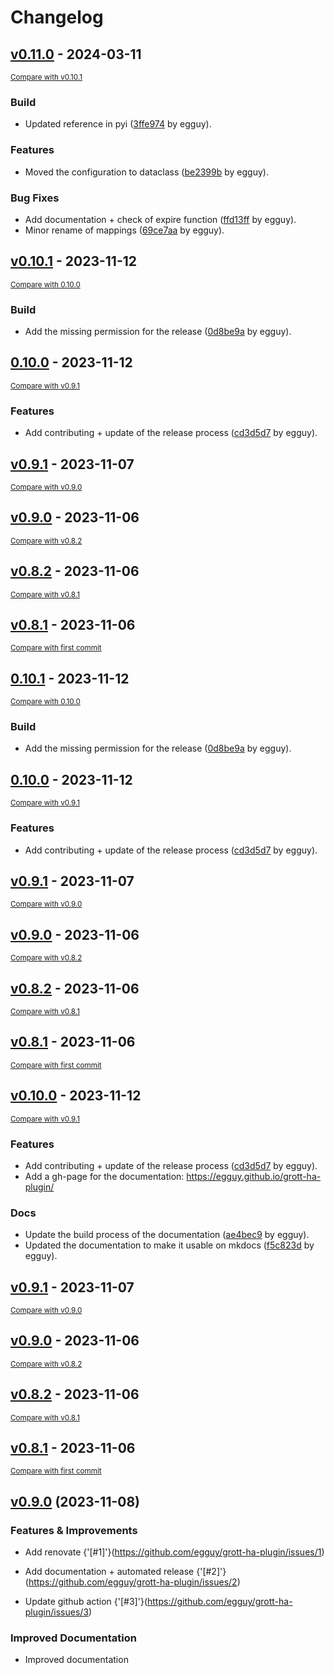 # Changelog

<!-- insertion marker -->
## [v0.11.0](https://github.com/egguy/grott-ha-plugin/releases/tag/v0.11.0) - 2024-03-11

<small>[Compare with v0.10.1](https://github.com/egguy/grott-ha-plugin/compare/v0.10.1...v0.11.0)</small>

### Build

- Updated reference in pyi ([3ffe974](https://github.com/egguy/grott-ha-plugin/commit/3ffe974313d5737ec7dbbad6c8d936014fbf3557) by egguy).

### Features

- Moved the configuration to dataclass ([be2399b](https://github.com/egguy/grott-ha-plugin/commit/be2399b9f1b7ac28b11be8c7c71edfa88092d6f1) by egguy).

### Bug Fixes

- Add documentation + check of expire function ([ffd13ff](https://github.com/egguy/grott-ha-plugin/commit/ffd13ffea25e7aedda972c6de0a30ab66ec680d1) by egguy).
- Minor rename of mappings ([69ce7aa](https://github.com/egguy/grott-ha-plugin/commit/69ce7aaa736bd08a3c6887e1a35b59a4458153e4) by egguy).

## [v0.10.1](https://github.com/egguy/grott-ha-plugin/releases/tag/v0.10.1) - 2023-11-12

<small>[Compare with 0.10.0](https://github.com/egguy/grott-ha-plugin/compare/0.10.0...v0.10.1)</small>

### Build

- Add the missing permission for the release ([0d8be9a](https://github.com/egguy/grott-ha-plugin/commit/0d8be9ac18ade4e5f7e13433e67944fa966ec3e0) by egguy).

## [0.10.0](https://github.com/egguy/grott-ha-plugin/releases/tag/0.10.0) - 2023-11-12

<small>[Compare with v0.9.1](https://github.com/egguy/grott-ha-plugin/compare/v0.9.1...0.10.0)</small>

### Features

- Add contributing + update of the release process ([cd3d5d7](https://github.com/egguy/grott-ha-plugin/commit/cd3d5d7c2ebc17fe435ac3ff82117a676356d963) by egguy).

## [v0.9.1](https://github.com/egguy/grott-ha-plugin/releases/tag/v0.9.1) - 2023-11-07

<small>[Compare with v0.9.0](https://github.com/egguy/grott-ha-plugin/compare/v0.9.0...v0.9.1)</small>

## [v0.9.0](https://github.com/egguy/grott-ha-plugin/releases/tag/v0.9.0) - 2023-11-06

<small>[Compare with v0.8.2](https://github.com/egguy/grott-ha-plugin/compare/v0.8.2...v0.9.0)</small>

## [v0.8.2](https://github.com/egguy/grott-ha-plugin/releases/tag/v0.8.2) - 2023-11-06

<small>[Compare with v0.8.1](https://github.com/egguy/grott-ha-plugin/compare/v0.8.1...v0.8.2)</small>

## [v0.8.1](https://github.com/egguy/grott-ha-plugin/releases/tag/v0.8.1) - 2023-11-06

<small>[Compare with first commit](https://github.com/egguy/grott-ha-plugin/compare/3641307476e25f9610dfb330b92a0cf359a5347e...v0.8.1)</small>

## [0.10.1](https://github.com/egguy/grott-ha-plugin/releases/tag/0.10.1) - 2023-11-12

<small>[Compare with 0.10.0](https://github.com/egguy/grott-ha-plugin/compare/0.10.0...0.10.1)</small>

### Build

- Add the missing permission for the release ([0d8be9a](https://github.com/egguy/grott-ha-plugin/commit/0d8be9ac18ade4e5f7e13433e67944fa966ec3e0) by egguy).

## [0.10.0](https://github.com/egguy/grott-ha-plugin/releases/tag/0.10.0) - 2023-11-12

<small>[Compare with v0.9.1](https://github.com/egguy/grott-ha-plugin/compare/v0.9.1...0.10.0)</small>

### Features

- Add contributing + update of the release process ([cd3d5d7](https://github.com/egguy/grott-ha-plugin/commit/cd3d5d7c2ebc17fe435ac3ff82117a676356d963) by egguy).

## [v0.9.1](https://github.com/egguy/grott-ha-plugin/releases/tag/v0.9.1) - 2023-11-07

<small>[Compare with v0.9.0](https://github.com/egguy/grott-ha-plugin/compare/v0.9.0...v0.9.1)</small>

## [v0.9.0](https://github.com/egguy/grott-ha-plugin/releases/tag/v0.9.0) - 2023-11-06

<small>[Compare with v0.8.2](https://github.com/egguy/grott-ha-plugin/compare/v0.8.2...v0.9.0)</small>

## [v0.8.2](https://github.com/egguy/grott-ha-plugin/releases/tag/v0.8.2) - 2023-11-06

<small>[Compare with v0.8.1](https://github.com/egguy/grott-ha-plugin/compare/v0.8.1...v0.8.2)</small>

## [v0.8.1](https://github.com/egguy/grott-ha-plugin/releases/tag/v0.8.1) - 2023-11-06

<small>[Compare with first commit](https://github.com/egguy/grott-ha-plugin/compare/3641307476e25f9610dfb330b92a0cf359a5347e...v0.8.1)</small>

## [v0.10.0](https://github.com/egguy/grott-ha-plugin/releases/tag/v0.10.0) - 2023-11-12

<small>[Compare with v0.9.1](https://github.com/egguy/grott-ha-plugin/compare/v0.9.1...v0.10.0)</small>

### Features

- Add contributing + update of the release process ([cd3d5d7](https://github.com/egguy/grott-ha-plugin/commit/cd3d5d7c2ebc17fe435ac3ff82117a676356d963) by egguy).
- Add a gh-page for the documentation: https://egguy.github.io/grott-ha-plugin/

### Docs

- Update the build process of the documentation ([ae4bec9](https://github.com/egguy/grott-ha-plugin/commit/ae4bec98eda84b9701a6f89f36de0c83a1576bab) by egguy).
- Updated the documentation to make it usable on mkdocs ([f5c823d](https://github.com/egguy/grott-ha-plugin/commit/f5c823ddb842a09806699b792cc2ae6c59722de9) by egguy).

## [v0.9.1](https://github.com/egguy/grott-ha-plugin/releases/tag/v0.9.1) - 2023-11-07

<small>[Compare with v0.9.0](https://github.com/egguy/grott-ha-plugin/compare/v0.9.0...v0.9.1)</small>

## [v0.9.0](https://github.com/egguy/grott-ha-plugin/releases/tag/v0.9.0) - 2023-11-06

<small>[Compare with v0.8.2](https://github.com/egguy/grott-ha-plugin/compare/v0.8.2...v0.9.0)</small>

## [v0.8.2](https://github.com/egguy/grott-ha-plugin/releases/tag/v0.8.2) - 2023-11-06

<small>[Compare with v0.8.1](https://github.com/egguy/grott-ha-plugin/compare/v0.8.1...v0.8.2)</small>

## [v0.8.1](https://github.com/egguy/grott-ha-plugin/releases/tag/v0.8.1) - 2023-11-06

<small>[Compare with first commit](https://github.com/egguy/grott-ha-plugin/compare/3641307476e25f9610dfb330b92a0cf359a5347e...v0.8.1)</small>

[v0.9.0](https://github.com/egguy/grott-ha-plugin/releases/tag/0.9.0) (2023-11-08)
----------------------------------------------------------------------------------

### Features & Improvements


- Add renovate {'[#1]'}(https://github.com/egguy/grott-ha-plugin/issues/1)

- Add documentation + automated release {'[#2]'}(https://github.com/egguy/grott-ha-plugin/issues/2)

- Update github action {'[#3]'}(https://github.com/egguy/grott-ha-plugin/issues/3)

### Improved Documentation


- Improved documentation
